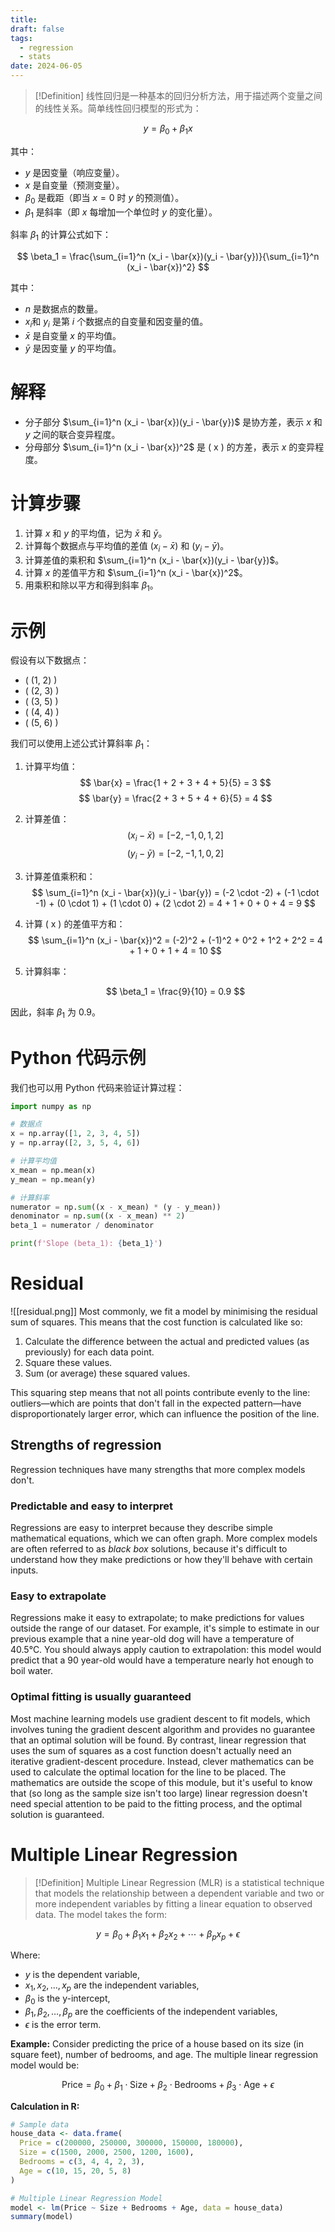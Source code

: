 ```yaml
---
title: 
draft: false
tags:
  - regression
  - stats
date: 2024-06-05
---
```


> [!Definition]
> 线性回归是一种基本的回归分析方法，用于描述两个变量之间的线性关系。简单线性回归模型的形式为：

$$ y = \beta_0 + \beta_1 x $$

其中：
- $y$ 是因变量（响应变量）。
- $x$ 是自变量（预测变量）。
- $\beta_0$ 是截距（即当 $x = 0$ 时 $y$ 的预测值）。
- $\beta_1$ 是斜率（即 $x$ 每增加一个单位时 $y$ 的变化量）。

斜率 $\beta_1$ 的计算公式如下：

$$
\beta_1 = \frac{\sum_{i=1}^n (x_i - \bar{x})(y_i - \bar{y})}{\sum_{i=1}^n (x_i - \bar{x})^2}
$$

其中：
- $n$ 是数据点的数量。
- $x_i$和 $y_i$ 是第 $i$ 个数据点的自变量和因变量的值。
- $\bar{x}$ 是自变量 $x$ 的平均值。
- $\bar{y}$ 是因变量 $y$ 的平均值。

# 解释

- 分子部分 $\sum_{i=1}^n (x_i - \bar{x})(y_i - \bar{y})$ 是协方差，表示 $x$ 和 $y$ 之间的联合变异程度。
- 分母部分 $\sum_{i=1}^n (x_i - \bar{x})^2$ 是 \( x \) 的方差，表示 $x$ 的变异程度。

# 计算步骤

1. 计算 $x$ 和 $y$ 的平均值，记为 $\bar{x}$ 和 $\bar{y}$。
2. 计算每个数据点与平均值的差值 $(x_i - \bar{x})$ 和 $(y_i - \bar{y})$。
3. 计算差值的乘积和 $\sum_{i=1}^n (x_i - \bar{x})(y_i - \bar{y})$。
4. 计算 $x$ 的差值平方和 $\sum_{i=1}^n (x_i - \bar{x})^2$。
6. 用乘积和除以平方和得到斜率 $\beta_1$。

# 示例

假设有以下数据点：
- \( (1, 2) \)
- \( (2, 3) \)
- \( (3, 5) \)
- \( (4, 4) \)
- \( (5, 6) \)

我们可以使用上述公式计算斜率 $\beta_1$：

1. 计算平均值：
   $$
   \bar{x} = \frac{1 + 2 + 3 + 4 + 5}{5} = 3
   $$
   $$
   \bar{y} = \frac{2 + 3 + 5 + 4 + 6}{5} = 4
   $$

2. 计算差值：
   $$
   (x_i - \bar{x}) = [-2, -1, 0, 1, 2]
   $$
   $$
   (y_i - \bar{y}) = [-2, -1, 1, 0, 2]
   $$

3. 计算差值乘积和：
   $$
   \sum_{i=1}^n (x_i - \bar{x})(y_i - \bar{y}) = (-2 \cdot -2) + (-1 \cdot -1) + (0 \cdot 1) + (1 \cdot 0) + (2 \cdot 2) = 4 + 1 + 0 + 0 + 4 = 9
   $$

4. 计算 \( x \) 的差值平方和：
   $$
   \sum_{i=1}^n (x_i - \bar{x})^2 = (-2)^2 + (-1)^2 + 0^2 + 1^2 + 2^2 = 4 + 1 + 0 + 1 + 4 = 10
   $$

5. 计算斜率：
   
   $$
   \beta_1 = \frac{9}{10} = 0.9
   $$
   

因此，斜率 $\beta_1$ 为 0.9。

# Python 代码示例

我们也可以用 Python 代码来验证计算过程：

```python
import numpy as np

# 数据点
x = np.array([1, 2, 3, 4, 5])
y = np.array([2, 3, 5, 4, 6])

# 计算平均值
x_mean = np.mean(x)
y_mean = np.mean(y)

# 计算斜率
numerator = np.sum((x - x_mean) * (y - y_mean))
denominator = np.sum((x - x_mean) ** 2)
beta_1 = numerator / denominator

print(f'Slope (beta_1): {beta_1}')
```

# Residual

![[residual.png]]
Most commonly, we fit a model by minimising the residual sum of squares. This means that the cost function is calculated like so:

1. Calculate the difference between the actual and predicted values (as previously) for each data point.
2. Square these values.
3. Sum (or average) these squared values.

This squaring step means that not all points contribute evenly to the line: outliers—which are points that don't fall in the expected pattern—have disproportionately larger error, which can influence the position of the line.

## Strengths of regression

Regression techniques have many strengths that more complex models don't.

### Predictable and easy to interpret

Regressions are easy to interpret because they describe simple mathematical equations, which we can often graph. More complex models are often referred to as _black box_ solutions, because it's difficult to understand how they make predictions or how they'll behave with certain inputs.

### Easy to extrapolate

Regressions make it easy to extrapolate; to make predictions for values outside the range of our dataset. For example, it's simple to estimate in our previous example that a nine year-old dog will have a temperature of 40.5°C. You should always apply caution to extrapolation: this model would predict that a 90 year-old would have a temperature nearly hot enough to boil water.

### Optimal fitting is usually guaranteed

Most machine learning models use gradient descent to fit models, which involves tuning the gradient descent algorithm and provides no guarantee that an optimal solution will be found. By contrast, linear regression that uses the sum of squares as a cost function doesn't actually need an iterative gradient-descent procedure. Instead, clever mathematics can be used to calculate the optimal location for the line to be placed. The mathematics are outside the scope of this module, but it's useful to know that (so long as the sample size isn't too large) linear regression doesn't need special attention to be paid to the fitting process, and the optimal solution is guaranteed.

# Multiple Linear Regression

>[!Definition]
>Multiple Linear Regression (MLR) is a statistical technique that models the relationship between a dependent variable and two or more independent variables by fitting a linear equation to observed data. The model takes the form:

$$ y = \beta_0 + \beta_1x_1 + \beta_2x_2 + \cdots + \beta_px_p + \epsilon $$

Where:
- $y$ is the dependent variable,
- $x_1, x_2, \ldots, x_p$ are the independent variables,
- $\beta_0$ is the y-intercept,
- $\beta_1, \beta_2, \ldots, \beta_p$ are the coefficients of the independent variables,
- $\epsilon$ is the error term.

**Example:**
Consider predicting the price of a house based on its size (in square feet), number of bedrooms, and age. The multiple linear regression model would be:

$$ \text{Price} = \beta_0 + \beta_1 \cdot \text{Size} + \beta_2 \cdot \text{Bedrooms} + \beta_3 \cdot \text{Age} + \epsilon $$

**Calculation in R:**

```r
# Sample data
house_data <- data.frame(
  Price = c(200000, 250000, 300000, 150000, 180000),
  Size = c(1500, 2000, 2500, 1200, 1600),
  Bedrooms = c(3, 4, 4, 2, 3),
  Age = c(10, 15, 20, 5, 8)
)

# Multiple Linear Regression Model
model <- lm(Price ~ Size + Bedrooms + Age, data = house_data)
summary(model)
```

